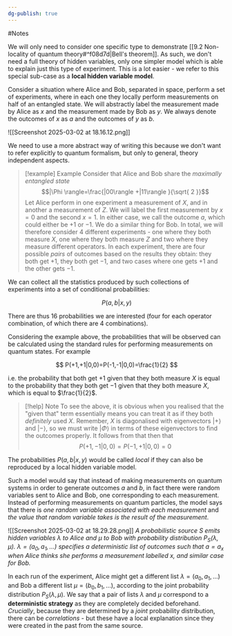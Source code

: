 ```yaml
---
dg-publish: true
---
```

#Notes 

We will only need to consider one specific type to demonstrate [[9.2 Non-locality of quantum theory#^f08d7d|Bell's theorem]]. As such, we don't need a full theory of hidden variables, only one simpler model which is able to explain just this type of experiment. This is a lot easier - we refer to this special sub-case as a **local hidden variable model**.

Consider a situation where Alice and Bob, separated in space, perform a set of experiments, where in each one they locally perform measurements on half of an entangled state. We will abstractly label the measurement made by Alice as $x$ and the measurement made by Bob as $y$. We always denote the outcomes of $x$ as $a$ and the outcomes of $y$ as $b$.

![[Screenshot 2025-03-02 at 18.16.12.png]]

We need to use a more abstract way of writing this because we don't want to refer explicitly to quantum formalism, but only to general, theory independent aspects.


> [!example] Example
> Consider that Alice and Bob share the *maximally entangled state*
> $$|\Phi \rangle=\frac{|00\rangle +|11\rangle }{\sqrt{ 2 }}$$
> Let Alice perform in one experiment a measurement of $X$, and in another a measurement of $Z$. We will label the first measurement by $x=0$ and the second $x=1$. In either case, we call the outcome $a$, which could either be $+1$ or $-1$. 
> We do a similar thing for Bob.
> In total, we will therefore consider 4 different experiments - one where they both measure $X$, one where they both measure $Z$ and two where they measure different operators.
> In each experiment, there are four possible *pairs* of outcomes based on the results they obtain: they both get $+1$, they both get $-1$, and two cases where one gets $+1$ and the other gets $-1$.

We can collect all the statistics produced by such collections of experiments into a set of conditional probabilities:

$$
P(a,b|x,y)
$$

There are thus 16 probabilities we are interested (four for each operator combination, of which there are 4 combinations). 

Considering the example above, the probabilities that will be observed can be calculated using the standard rules for performing measurements on quantum states. For example

$$
P(+1,+1|0,0)=P(-1,-1|0,0)=\frac{1}{2}
$$

i.e. the probability that both get +1 given that they both measure $X$ is equal to the probability that they both get $-1$ given that they both measure $X$, which is equal to $\frac{1}{2}$.

> [!help] Note
> To see the above, it is obvious when you realised that the "given that" term essentially means you can treat it as if they both *definitely* used $X$. Remember, $X$ is diagonalised with eigenvectors $|+\rangle$ and $|-\rangle$, so we must write $|\Phi \rangle$ in terms of these eigenvectors to find the outcomes properly. It follows from that then that
> $$P(+1,-1|0,0)=P(-1,+1|0,0)=0$$

The probabilities $P(a,b|x,y)$ would be called *local* if they can also be reproduced by a local hidden variable model. 

Such a model would say that instead of making measurements on quantum systems in order to generate outcomes $a$ and $b$, in fact there were random variables sent to Alice and Bob, one corresponding to each measurement. Instead of performing measurements on quantum particles, the model says that there is *one random variable associated with each measurement* and *the value that random variable takes is the result of the measurement*. 

![[Screenshot 2025-03-02 at 18.29.28.png]]
*A probabilistic source $S$ emits hidden variables $\lambda$ to Alice and $\mu$ to Bob with probability distribution $P_{S}(\lambda,\mu)$. $\lambda=(a_{0},a_{1},\dots)$ specifies a deterministic list of outcomes such that $a=a_{x}$ when Alice thinks she performs a measurement labelled $x$, and similar case for Bob.*

In each run of the experiment, Alice might get a different list $\lambda=(a_{0},a_{1},\dots)$ and Bob a different list $\mu=(b_{0},b_{1},\dots)$, according to the joint probability distribution $P_{S}(\lambda,\mu)$. We say that a pair of lists $\lambda$ and $\mu$ correspond to a **deterministic strategy** as they are completely decided beforehand. *Crucially*, because they are determined by a *joint* probability distribution, there can be *correlations* - but these have a local explanation since they were created in the past from the same source. 
